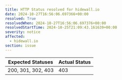 ```yaml
---
title: HTTP Status resolved for hidewall.io
date: 2024-10-27T16:56:06.697366+00:00
resolved: True
resolvedWhen: 2024-10-27T16:56:06.697376+00:00
resolvedStartTime: 2024-10-25T21:09:43.161639+00:00
severity: notice
affected:
  - hidewall.io
section: issue
---
```


| Expected Statuses | Actual Status  |
|-------------------|----------------|
| 200, 301, 302, 403 | 403 |
